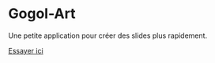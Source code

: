 # Gogol-Art

Une petite application pour créer des slides plus rapidement.

[Essayer ici](https://gogol-art.herokuapp.com/)
